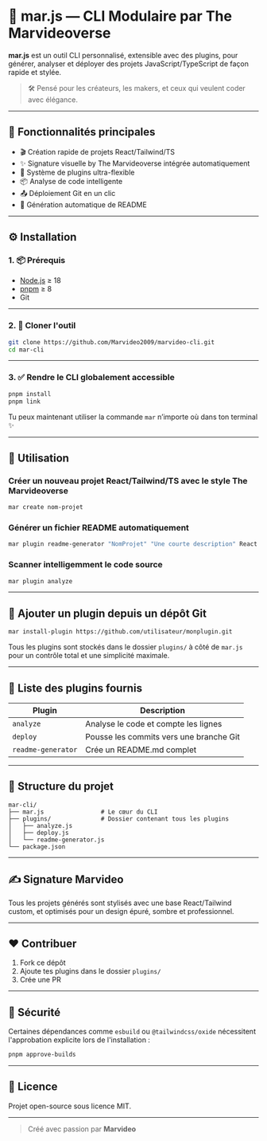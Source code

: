 # 🚀 mar.js — CLI Modulaire par The Marvideoverse

**mar.js** est un outil CLI personnalisé, extensible avec des plugins, pour générer, analyser et déployer des projets JavaScript/TypeScript de façon rapide et stylée.

> 🛠️ Pensé pour les créateurs, les makers, et ceux qui veulent coder avec élégance.

---

## 🧰 Fonctionnalités principales

- 🎬 Création rapide de projets React/Tailwind/TS
- ✨ Signature visuelle by The Marvideoverse intégrée automatiquement
- 🔌 Système de plugins ultra-flexible
- 📦 Analyse de code intelligente
- 📤 Déploiement Git en un clic
- 📝 Génération automatique de README

---

## ⚙️ Installation

### 1. 📦 Prérequis

- [Node.js](https://nodejs.org/) ≥ 18
- [pnpm](https://pnpm.io/) ≥ 8
- Git

---

### 2. 📁 Cloner l'outil

```bash
git clone https://github.com/Marvideo2009/marvideo-cli.git
cd mar-cli
````

---

### 3. ✅ Rendre le CLI globalement accessible

```bash
pnpm install
pnpm link
```

Tu peux maintenant utiliser la commande `mar` n’importe où dans ton terminal ✨

---

## 🚀 Utilisation

### Créer un nouveau projet React/Tailwind/TS avec le style The Marvideoverse

```bash
mar create nom-projet
```

### Générer un fichier README automatiquement

```bash
mar plugin readme-generator "NomProjet" "Une courte description" React Vite Tailwind
```

### Scanner intelligemment le code source

```bash
mar plugin analyze
```

---

## 🔌 Ajouter un plugin depuis un dépôt Git

```bash
mar install-plugin https://github.com/utilisateur/monplugin.git
```

Tous les plugins sont stockés dans le dossier `plugins/` à côté de `mar.js` pour un contrôle total et une simplicité maximale.

---

## 📃 Liste des plugins fournis

| Plugin             | Description                             |
| ------------------ | --------------------------------------- |
| `analyze`          | Analyse le code et compte les lignes    |
| `deploy`           | Pousse les commits vers une branche Git |
| `readme-generator` | Crée un README.md complet               |

---

## 📁 Structure du projet

```text
mar-cli/
├── mar.js                # Le cœur du CLI
├── plugins/              # Dossier contenant tous les plugins
│   ├── analyze.js
│   ├── deploy.js
│   └── readme-generator.js
└── package.json
```

---

## ✍️ Signature Marvideo

Tous les projets générés sont stylisés avec une base React/Tailwind custom, et optimisés pour un design épuré, sombre et professionnel.

---

## ❤️ Contribuer

1. Fork ce dépôt
2. Ajoute tes plugins dans le dossier `plugins/`
3. Crée une PR

---

## 🔐 Sécurité

Certaines dépendances comme `esbuild` ou `@tailwindcss/oxide` nécessitent l'approbation explicite lors de l'installation :

```bash
pnpm approve-builds
```

---

## 📢 Licence

Projet open-source sous licence MIT.

---

> Créé avec passion par **Marvideo**
